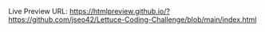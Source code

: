 Live Preview URL: https://htmlpreview.github.io/?https://github.com/jseo42/Lettuce-Coding-Challenge/blob/main/index.html